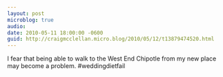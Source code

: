 ```yaml
---
layout: post
microblog: true
audio: 
date: 2010-05-11 18:00:00 -0600
guid: http://craigmcclellan.micro.blog/2010/05/12/t13879474520.html
---
```

I fear that being able to walk to the West End Chipotle from my new place may become a problem. #weddingdietfail
